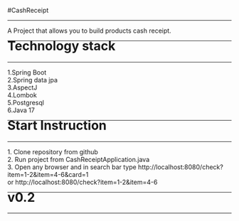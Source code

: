 #CashReceipt
<hr>
A Project that allows you to build products cash receipt.
<hr>
<h1 style="margin-top: -20px">Technology stack</h1>
<hr>
1.Spring Boot
<br>
2.Spring data jpa
<br>
3.AspectJ
<br>
4.Lombok
<br>
5.Postgresql
<br>
6.Java 17
<hr>
<h1 style="margin-top: -20px">Start Instruction</h1>
<hr>
1. Clone repository from github
<br>
2. Run project from CashReceiptApplication.java
<br>
3. Open any browser and in search bar type http://localhost:8080/check?item=1-2&item=4-6&card=1
<br>
or http://localhost:8080/check?item=1-2&item=4-6
<hr>
<h1 style="margin-top: -20px">v0.2</h1>
<hr>




